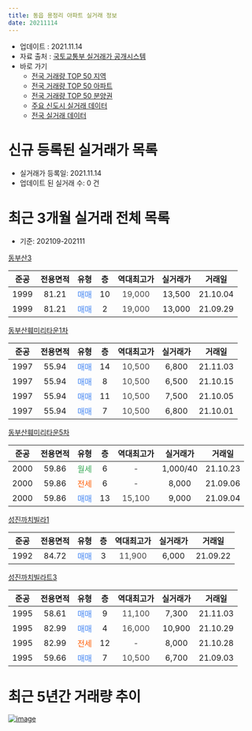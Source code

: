 ```yaml
---
title: 동읍 용정리 아파트 실거래 정보
date: 20211114
---
```


* 업데이트 : 2021.11.14
* 자료 출처 : [국토교통부 실거래가 공개시스템](http://rt.molit.go.kr)
* 바로 가기
    * [전국 거래량 TOP 50 지역](https://apt-info.github.io/apt-trade-info/tr)
    * [전국 거래량 TOP 50 아파트](https://apt-info.github.io/apt-trade-info/ta)
    * [전국 거래량 TOP 50 분양권](https://apt-info.github.io/apt-trade-info/tb)
    * [주요 신도시 실거래 데이터](https://apt-info.github.io/apt-trade-info/newtown)
    * [전국 실거래 데이터](https://apt-info.github.io/apt-trade-info/all)



<script async src="https://pagead2.googlesyndication.com/pagead/js/adsbygoogle.js"></script>
<!-- 기본광고 -->
<ins class="adsbygoogle"
     style="display:block"
     data-ad-client="ca-pub-1142216861245946"
     data-ad-slot="4805727019"
     data-ad-format="auto"
     data-full-width-responsive="true"></ins>
<script>
     (adsbygoogle = window.adsbygoogle || []).push({});
</script>


# 신규 등록된 실거래가 목록

* 실거래가 등록일: 2021.11.14
* 업데이트 된 실거래 수: 0 건




<script async src="https://pagead2.googlesyndication.com/pagead/js/adsbygoogle.js"></script>
<!-- 기본광고 -->
<ins class="adsbygoogle"
     style="display:block"
     data-ad-client="ca-pub-1142216861245946"
     data-ad-slot="4805727019"
     data-ad-format="auto"
     data-full-width-responsive="true"></ins>
<script>
     (adsbygoogle = window.adsbygoogle || []).push({});
</script>


# 최근 3개월 실거래 전체 목록
* 기준: 202109-202111


[동부산3](https://search.naver.com/search.naver?query=%EB%8F%99%EB%B6%80%EC%82%B03)

|준공|전용면적|유형|층|역대최고가|실거래가|거래일|
|:---:|:---:|:---:|:---:|:---:|:---:|:---:|
|1999|81.21|<span style="color:#4285F3">매매</span>|10|<span style="color:#444444">19,000</span>|13,500|21.10.04|
|1999|81.21|<span style="color:#4285F3">매매</span>|2|<span style="color:#444444">19,000</span>|13,000|21.09.29|

[동부산훼미리타운1차](https://search.naver.com/search.naver?query=%EB%8F%99%EB%B6%80%EC%82%B0%ED%9B%BC%EB%AF%B8%EB%A6%AC%ED%83%80%EC%9A%B41%EC%B0%A8)

|준공|전용면적|유형|층|역대최고가|실거래가|거래일|
|:---:|:---:|:---:|:---:|:---:|:---:|:---:|
|1997|55.94|<span style="color:#4285F3">매매</span>|14|<span style="color:#444444">10,500</span>|6,800|21.11.03|
|1997|55.94|<span style="color:#4285F3">매매</span>|8|<span style="color:#444444">10,500</span>|6,500|21.10.15|
|1997|55.94|<span style="color:#4285F3">매매</span>|11|<span style="color:#444444">10,500</span>|7,500|21.10.05|
|1997|55.94|<span style="color:#4285F3">매매</span>|7|<span style="color:#444444">10,500</span>|6,800|21.10.01|

[동부산훼미리타운5차](https://search.naver.com/search.naver?query=%EB%8F%99%EB%B6%80%EC%82%B0%ED%9B%BC%EB%AF%B8%EB%A6%AC%ED%83%80%EC%9A%B45%EC%B0%A8)

|준공|전용면적|유형|층|역대최고가|실거래가|거래일|
|:---:|:---:|:---:|:---:|:---:|:---:|:---:|
|2000|59.86|<span style="color:#34A853">월세</span>|6|<span style="color:#444444">-</span>|1,000/40|21.10.23|
|2000|59.86|<span style="color:#FF5A00">전세</span>|6|<span style="color:#444444">-</span>|8,000|21.09.06|
|2000|59.86|<span style="color:#4285F3">매매</span>|13|<span style="color:#444444">15,100</span>|9,000|21.09.04|

[성진까치빌라1](https://search.naver.com/search.naver?query=%EC%84%B1%EC%A7%84%EA%B9%8C%EC%B9%98%EB%B9%8C%EB%9D%BC1)

|준공|전용면적|유형|층|역대최고가|실거래가|거래일|
|:---:|:---:|:---:|:---:|:---:|:---:|:---:|
|1992|84.72|<span style="color:#4285F3">매매</span>|3|<span style="color:#444444">11,900</span>|6,000|21.09.22|

[성진까치빌라트3](https://search.naver.com/search.naver?query=%EC%84%B1%EC%A7%84%EA%B9%8C%EC%B9%98%EB%B9%8C%EB%9D%BC%ED%8A%B83)

|준공|전용면적|유형|층|역대최고가|실거래가|거래일|
|:---:|:---:|:---:|:---:|:---:|:---:|:---:|
|1995|58.61|<span style="color:#4285F3">매매</span>|9|<span style="color:#444444">11,100</span>|7,300|21.11.03|
|1995|82.99|<span style="color:#4285F3">매매</span>|4|<span style="color:#444444">16,000</span>|10,900|21.10.29|
|1995|82.99|<span style="color:#FF5A00">전세</span>|12|<span style="color:#444444">-</span>|8,000|21.10.28|
|1995|59.66|<span style="color:#4285F3">매매</span>|7|<span style="color:#444444">10,500</span>|6,700|21.09.03|



<script async src="https://pagead2.googlesyndication.com/pagead/js/adsbygoogle.js"></script>
<!-- 기본광고 -->
<ins class="adsbygoogle"
     style="display:block"
     data-ad-client="ca-pub-1142216861245946"
     data-ad-slot="4805727019"
     data-ad-format="auto"
     data-full-width-responsive="true"></ins>
<script>
     (adsbygoogle = window.adsbygoogle || []).push({});
</script>


# 최근 5년간 거래량 추이


<div style="width:100%;">
    <canvas id="deal_progress" height="200"></canvas>
</div>

<script>
new Chart(document.getElementById("deal_progress"), {
    type: 'line',
    data: {
        labels: ['16.01','16.02','16.03','16.04','16.05','16.06','16.07','16.08','16.09','16.10','16.11','16.12','17.01','17.02','17.03','17.04','17.05','17.06','17.07','17.08','17.09','17.10','17.11','17.12','18.01','18.02','18.03','18.04','18.05','18.06','18.07','18.08','18.09','18.10','18.11','18.12','19.01','19.02','19.03','19.04','19.05','19.06','19.07','19.08','19.09','19.10','19.11','19.12','20.01','20.02','20.03','20.04','20.05','20.06','20.07','20.08','20.09','20.10','20.11','20.12','21.01','21.02','21.03','21.04','21.05','21.06','21.07','21.08','21.09','21.10','21.11'],
        datasets: [{
            label: '매매/분양권',
            data: [8,7,8,5,5,8,5,5,8,8,7,4,6,2,3,6,3,3,3,4,1,3,1,8,4,1,3,0,2,4,1,2,3,1,1,1,2,2,2,2,1,4,0,3,4,3,4,2,2,3,3,4,3,5,2,1,2,9,7,5,3,4,4,5,7,4,2,7,4,5,2],
            borderColor: "rgba(66, 133, 243, 1)",
            backgroundColor: "rgba(66, 133, 243, 0.05)",
            borderWidth: 1,
            pointRadius: 0,
            fill: false,
            lineTension: 0
        },{
            label: '전/월세',
            data: [5,6,7,5,2,7,0,2,5,1,2,1,2,2,2,3,4,1,4,4,1,1,2,1,5,3,3,1,1,5,4,3,4,1,3,3,2,3,4,0,4,1,1,4,3,1,6,1,0,9,3,2,2,4,1,0,2,3,4,2,3,1,3,2,4,1,0,3,1,2,0],
            borderColor: "rgba(255, 90, 0, 1)",
            backgroundColor: "rgba(255, 90, 0, 0.05)",
            borderWidth: 1,
            pointRadius: 0,
            fill: false,
            lineTension: 0
        },{
            label: '합계',
            data: [13,13,15,10,7,15,5,7,13,9,9,5,8,4,5,9,7,4,7,8,2,4,3,9,9,4,6,1,3,9,5,5,7,2,4,4,4,5,6,2,5,5,1,7,7,4,10,3,2,12,6,6,5,9,3,1,4,12,11,7,6,5,7,7,11,5,2,10,5,7,2],
            borderColor: "rgba(0, 0, 0, 1)",
            backgroundColor: "rgba(0, 0, 0, 0.03)",
            borderWidth: 0.1,
            pointRadius: 0,
            fill: true,
            lineTension: 0
        }
        ]
    },
    options: {
        responsive: true,
        title: {
            display: false
        },
        tooltips: {
            mode: 'index',
            intersect: false
        },
        hover: {
            mode: 'nearest',
            intersect: true
        },
        scales: {
            xAxes: [{
                display: true,
                scaleLabel: {
                    display: true,
                    labelString: '년/월'
                }
            }],
            yAxes: [{
                display: true,
                ticks: {
                    suggestedMin: 0,
                },
                scaleLabel: {
                    display: true,
                    labelString: '실거래 수'
                }
            }]
        }
    }
});

</script>


[![image](https://apt-info.github.io/images/2020-01-03-apt-trade-info/1024x500.png)](https://play.google.com/store/apps/details?id=com.aptinfo.apttradeinfo)

